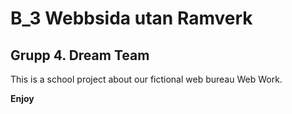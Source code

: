 # B_3 Webbsida utan Ramverk

## Grupp 4. Dream Team

This is a school project about our fictional web bureau Web Work.

**Enjoy**
